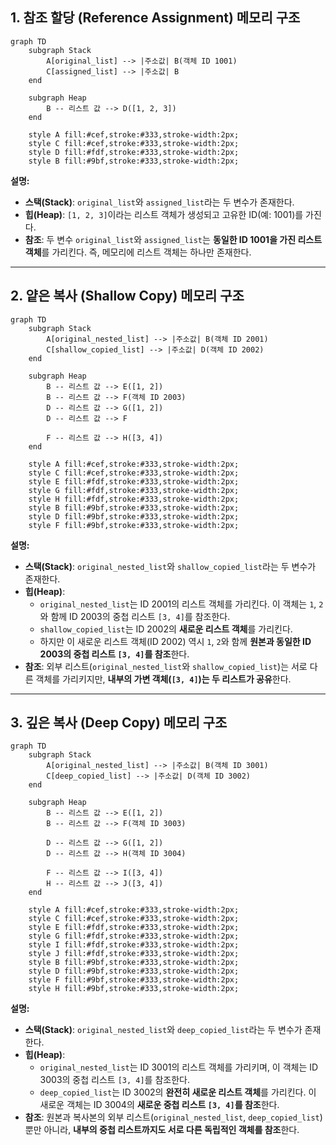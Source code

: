 ## 1\. 참조 할당 (Reference Assignment) 메모리 구조

```mermaid
graph TD
    subgraph Stack
        A[original_list] --> |주소값| B(객체 ID 1001)
        C[assigned_list] --> |주소값| B
    end

    subgraph Heap
        B -- 리스트 값 --> D([1, 2, 3])
    end

    style A fill:#cef,stroke:#333,stroke-width:2px;
    style C fill:#cef,stroke:#333,stroke-width:2px;
    style D fill:#fdf,stroke:#333,stroke-width:2px;
    style B fill:#9bf,stroke:#333,stroke-width:2px;
```

**설명:**

- **스택(Stack)**: `original_list`와 `assigned_list`라는 두 변수가 존재한다.
- **힙(Heap)**: `[1, 2, 3]`이라는 리스트 객체가 생성되고 고유한 ID(예: 1001)를 가진다.
- **참조**: 두 변수 `original_list`와 `assigned_list`는 **동일한 ID 1001을 가진 리스트 객체**를 가리킨다. 즉, 메모리에 리스트 객체는 하나만 존재한다.

---

## 2\. 얕은 복사 (Shallow Copy) 메모리 구조

```mermaid
graph TD
    subgraph Stack
        A[original_nested_list] --> |주소값| B(객체 ID 2001)
        C[shallow_copied_list] --> |주소값| D(객체 ID 2002)
    end

    subgraph Heap
        B -- 리스트 값 --> E([1, 2])
        B -- 리스트 값 --> F(객체 ID 2003)
        D -- 리스트 값 --> G([1, 2])
        D -- 리스트 값 --> F

        F -- 리스트 값 --> H([3, 4])
    end

    style A fill:#cef,stroke:#333,stroke-width:2px;
    style C fill:#cef,stroke:#333,stroke-width:2px;
    style E fill:#fdf,stroke:#333,stroke-width:2px;
    style G fill:#fdf,stroke:#333,stroke-width:2px;
    style H fill:#fdf,stroke:#333,stroke-width:2px;
    style B fill:#9bf,stroke:#333,stroke-width:2px;
    style D fill:#9bf,stroke:#333,stroke-width:2px;
    style F fill:#9bf,stroke:#333,stroke-width:2px;
```

**설명:**

- **스택(Stack)**: `original_nested_list`와 `shallow_copied_list`라는 두 변수가 존재한다.
- **힙(Heap)**:
  - `original_nested_list`는 ID 2001의 리스트 객체를 가리킨다. 이 객체는 `1`, `2`와 함께 ID 2003의 중첩 리스트 `[3, 4]`를 참조한다.
  - `shallow_copied_list`는 ID 2002의 **새로운 리스트 객체**를 가리킨다.
  - 하지만 이 새로운 리스트 객체(ID 2002) 역시 `1`, `2`와 함께 **원본과 동일한 ID 2003의 중첩 리스트 `[3, 4]`를 참조**한다.
- **참조**: 외부 리스트(`original_nested_list`와 `shallow_copied_list`)는 서로 다른 객체를 가리키지만, **내부의 가변 객체(`[3, 4]`)는 두 리스트가 공유**한다.

---

## 3\. 깊은 복사 (Deep Copy) 메모리 구조

```mermaid
graph TD
    subgraph Stack
        A[original_nested_list] --> |주소값| B(객체 ID 3001)
        C[deep_copied_list] --> |주소값| D(객체 ID 3002)
    end

    subgraph Heap
        B -- 리스트 값 --> E([1, 2])
        B -- 리스트 값 --> F(객체 ID 3003)

        D -- 리스트 값 --> G([1, 2])
        D -- 리스트 값 --> H(객체 ID 3004)

        F -- 리스트 값 --> I([3, 4])
        H -- 리스트 값 --> J([3, 4])
    end

    style A fill:#cef,stroke:#333,stroke-width:2px;
    style C fill:#cef,stroke:#333,stroke-width:2px;
    style E fill:#fdf,stroke:#333,stroke-width:2px;
    style G fill:#fdf,stroke:#333,stroke-width:2px;
    style I fill:#fdf,stroke:#333,stroke-width:2px;
    style J fill:#fdf,stroke:#333,stroke-width:2px;
    style B fill:#9bf,stroke:#333,stroke-width:2px;
    style D fill:#9bf,stroke:#333,stroke-width:2px;
    style F fill:#9bf,stroke:#333,stroke-width:2px;
    style H fill:#9bf,stroke:#333,stroke-width:2px;
```

**설명:**

- **스택(Stack)**: `original_nested_list`와 `deep_copied_list`라는 두 변수가 존재한다.
- **힙(Heap)**:
  - `original_nested_list`는 ID 3001의 리스트 객체를 가리키며, 이 객체는 ID 3003의 중첩 리스트 `[3, 4]`를 참조한다.
  - `deep_copied_list`는 ID 3002의 **완전히 새로운 리스트 객체**를 가리킨다. 이 새로운 객체는 ID 3004의 **새로운 중첩 리스트 `[3, 4]`를 참조**한다.
- **참조**: 원본과 복사본의 외부 리스트(`original_nested_list`, `deep_copied_list`)뿐만 아니라, **내부의 중첩 리스트까지도 서로 다른 독립적인 객체를 참조**한다.

